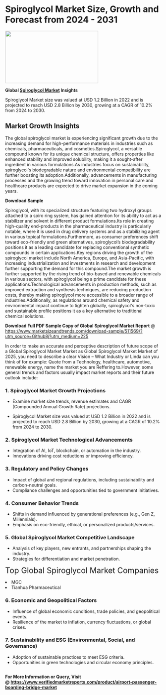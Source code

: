 <H1>Spiroglycol Market Size, Growth and Forecast from 2024 - 2031</H1><img class="aligncenter size-medium wp-image-584254" src="https://thirdeyenews.in/wp-content/uploads/2024/09/Global-Market-Research-300x168.jpeg" alt="" width="300" height="168" /><p><strong>Global&nbsp;<a href="https://www.marketsizeandtrends.com/download-sample/511569/?utm_source=Github8j?utm_medium=225">Spiroglycol Market</a> Insights</strong></p><p>Spiroglycol Market size was valued at USD 1.2 Billion in 2022 and is projected to reach USD 2.8 Billion by 2030, growing at a CAGR of 10.2% from 2024 to 2030.</p><p><h2>Market Growth Insights</h2> <p>The global spiroglycol market is experiencing significant growth due to the increasing demand for high-performance materials in industries such as chemicals, pharmaceuticals, and cosmetics.Spiroglycol, a versatile compound known for its unique chemical structure, offers properties like enhanced stability and improved solubility, making it a sought-after ingredient in various formulations.As industries focus on sustainability, spiroglycol's biodegradable nature and environmental compatibility are further boosting its adoption.Additionally, advancements in manufacturing processes and the growing trend toward innovation in personal care and healthcare products are expected to drive market expansion in the coming years.</p> <p><strong>Download Sample</strong></p> <p>Spiroglycol, with its specialized structure featuring two hydroxyl groups attached to a spiro ring system, has gained attention for its ability to act as a stabilizer and solvent in different product formulations.Its role in creating high-quality end-products in the pharmaceutical industry is particularly notable, where it is used in drug delivery systems and as a stabilizing agent in various topical formulations.Furthermore, as consumer preferences shift toward eco-friendly and green alternatives, spiroglycol’s biodegradability positions it as a leading candidate for replacing conventional synthetic compounds in certain applications.Key regions driving the growth of the spiroglycol market include North America, Europe, and Asia-Pacific, with increasing industrialization and investments in research and development further supporting the demand for this compound.The market growth is further supported by the rising trend of bio-based and renewable chemicals in various sectors, with spiroglycol being a prime candidate for these applications.Technological advancements in production methods, such as improved extraction and synthesis techniques, are reducing production costs, thereby making spiroglycol more accessible to a broader range of industries.Additionally, as regulations around chemical safety and environmental impact continue to tighten globally, spiroglycol's non-toxic and sustainable profile positions it as a key alternative to traditional chemical solutions.</p> <p><span class=""><strong>Download Full PDF Sample Copy of Global Spiroglycol Market Report</strong> @ <a href="https://www.marketsizeandtrends.com/download-sample/511569/?utm_source=Github8j?utm_medium=225" target="_blank">https://www.marketsizeandtrends.com/download-sample/511569/?utm_source=Github8j?utm_medium=225</a></span></p><p>In order to make an accurate and perceptive description of future scope of a Global&nbsp;Spiroglycol Market Market as Global&nbsp;Spiroglycol Market Market of 2025, you need to describe a clear Vision &ndash; What Industry or Linda can you think of for example: Quote from a Technology, healthcare, automotive, renewable energy, name the market you are Reffering to.However, some general trends and factors usually impact market reports and their future outlook include:</p><h3>1.&nbsp;<strong>Spiroglycol Market Growth Projections</strong></h3><ul><li>Examine market size trends, revenue estimates and CAGR (Compounded Annual Growth Rate) projections.</li><li><p>Spiroglycol Market size was valued at USD 1.2 Billion in 2022 and is projected to reach USD 2.8 Billion by 2030, growing at a CAGR of 10.2% from 2024 to 2030.</p></li></ul><h3>2.&nbsp;<strong>Spiroglycol Market Technological Advancements</strong></h3><ul><li>Integration of AI, IoT, blockchain, or automation in the industry.</li><li>Innovations driving cost reductions or improving efficiency.</li></ul><h3>3.&nbsp;<strong>Regulatory and Policy Changes</strong></h3><ul><li>Impact of global and regional regulations, including sustainability and carbon-neutral goals.</li><li>Compliance challenges and opportunities tied to government initiatives.</li></ul><h3>4.&nbsp;<strong>Consumer Behavior Trends</strong></h3><ul><li>Shifts in demand influenced by generational preferences (e.g., Gen Z, Millennials).</li><li>Emphasis on eco-friendly, ethical, or personalized products/services.</li></ul><h3>5.&nbsp;<strong>Global Spiroglycol Market Competitive Landscape</strong></h3><ul><li>Analysis of key players, new entrants, and partnerships shaping the industry.</li><li>Strategies for differentiation and market penetration.</li></ul><p data-pm-slice="1 1 []"><span style="color: inherit; font-family: inherit; font-size: 25px;">Top Global Spiroglycol Market Companies</span></p><div class="" data-test-id=""><p><li>MGC</li><li> Tianhua Pharmaceutical</li></p></div><h3>6.&nbsp;<strong>Economic and Geopolitical Factors</strong></h3><ul><li>Influence of global economic conditions, trade policies, and geopolitical events.</li><li>Resilience of the market to inflation, currency fluctuations, or global crises.</li></ul><h3>7.&nbsp;<strong>Sustainability and ESG (Environmental, Social, and Governance)</strong></h3><ul><li>Adoption of sustainable practices to meet ESG criteria.</li><li>Opportunities in green technologies and circular economy principles.</li></ul><h2><strong style="font-size: 14px;">For More Information or Query, Visit @&nbsp;</strong><a style="background-color: #ffffff; font-size: 14px;" href="https://www.marketsizeandtrends.com/report/spiroglycol-market/" target="_blank">https://www.verifiedmarketreports.com/product/airport-passenger-boarding-bridge-market</a></h2>